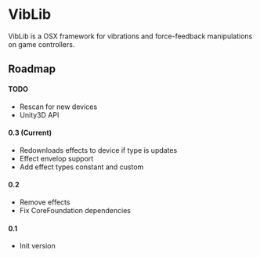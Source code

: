 # VibLib
VibLib is a OSX framework for vibrations and force-feedback manipulations on game controllers.

## Roadmap

#### TODO
* Rescan for new devices
* Unity3D API

#### 0.3 (Current)
* Redownloads effects to device if type is updates 
* Effect envelop support
* Add effect types constant and custom

#### 0.2
* Remove effects
* Fix CoreFoundation dependencies

#### 0.1
* Init version